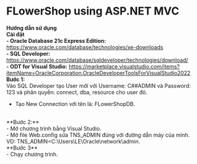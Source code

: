 # FLowerShop using ASP.NET MVC
**Hướng dẫn sử dụng**
<br>
**Cài đặt**
<br>
**- Oracle Database 21c Express Edition:** https://www.oracle.com/database/technologies/xe-downloads
<br>
**- SQL Developer:** https://www.oracle.com/database/sqldeveloper/technologies/download/
<br>
**- ODT for Visual Studio:** https://marketplace.visualstudio.com/items?itemName=OracleCorporation.OracleDeveloperToolsForVisualStudio2022
<br>
**Bước 1:**
<br>
Vào SQL Developer tạo User mới với Username: C##ADMIN và Password: 123 và phân quyền: connect, dba, resource cho user đó.
<br>
- Tạo New Connection với tên là: FLowerShopDB.
<br>
**Bước 2:**
<br>
- Mở chương trình bằng Visual Studio.
<br>
- Mở file Web.config sửa TNS_ADMIN đúng với đường dẫn máy của mình. VD: TNS_ADMIN=C:\Users\LE\Oracle\network\admin.
<br>
**Bước 3**
<br>
- Chạy chương trình.
